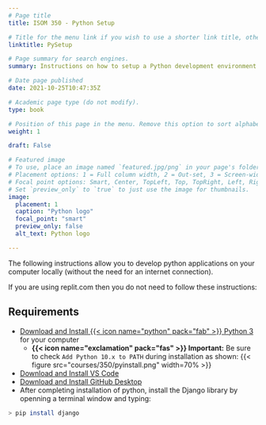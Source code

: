```yaml
---
# Page title
title: ISOM 350 - Python Setup

# Title for the menu link if you wish to use a shorter link title, otherwise remove this option.
linktitle: PySetup

# Page summary for search engines.
summary: Instructions on how to setup a Python development environment on your computer.

# Date page published
date: 2021-10-25T10:47:35Z

# Academic page type (do not modify).
type: book

# Position of this page in the menu. Remove this option to sort alphabetically.
weight: 1

draft: False

# Featured image
# To use, place an image named `featured.jpg/png` in your page's folder.
# Placement options: 1 = Full column width, 2 = Out-set, 3 = Screen-width
# Focal point options: Smart, Center, TopLeft, Top, TopRight, Left, Right, BottomLeft, Bottom, BottomRight
# Set `preview_only` to `true` to just use the image for thumbnails.
image:
  placement: 1
  caption: "Python logo"
  focal_point: "smart"
  preview_only: false
  alt_text: Python logo

---
```


The following instructions allow you to develop python applications on your computer locally (without the need for an internet connection).

If you are using replit.com then you do not need to follow these instructions:

## Requirements

 - [Download and Install {{< icon name="python" pack="fab" >}} Python 3](https://www.python.org/downloads/) for your computer
   + **{{< icon name="exclamation" pack="fas" >}} Important:** Be sure to check `Add Python 10.x to PATH` during installation as shown:
    {{< figure src="courses/350/pyinstall.png" width=70%  >}}
 - [Download and Install VS Code](https://code.visualstudio.com/download)
 - [Download and Install GitHub Desktop](https://desktop.github.com/)
 - After completing installation of python, install the Django library by openning a terminal window and typing:
 ```bash
 > pip install django
 ```
